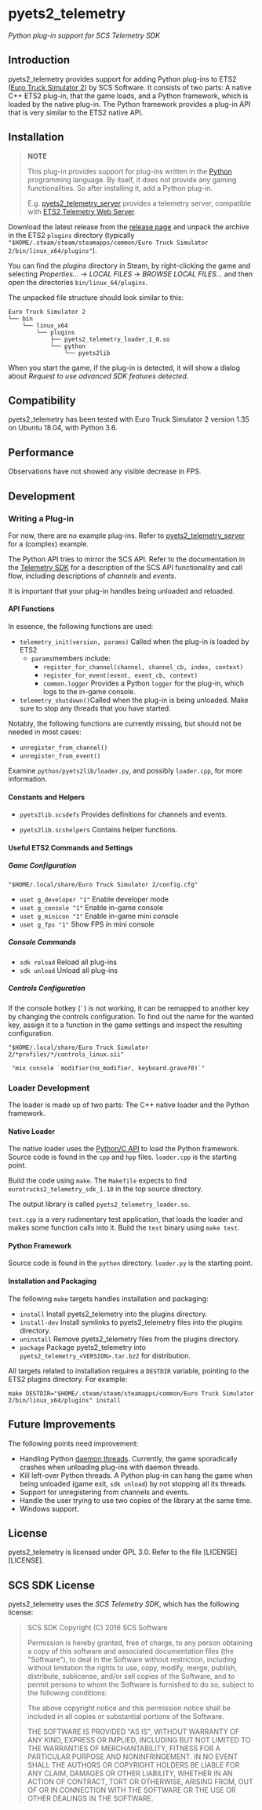 # pyets2_telemetry

*Python plug-in support for SCS Telemetry SDK*

## Introduction

pyets2_telemetry provides support for adding Python plug-ins to ETS2 ([Euro Truck Simulator 2](https://eurotrucksimulator2.com/)) by SCS Software. It consists of two parts: A native C++ ETS2 plug-in, that the game loads, and a Python framework, which is loaded by the native plug-in. The Python framework provides a plug-in API that is very similar to the ETS2 native API.

## Installation

> **NOTE**
>
> This plug-in provides support for plug-ins written in the [Python](https://www.python.org/) programming language. By itself, it does not provide any gaming functionalities. So after installing it, add a Python plug-in.
>
> E.g. [pyets2_telemetry_server](https://github.com/thomasa88/pyets2_telemetry_server) provides a telemetry server, compatible with [ETS2 Telemetry Web Server](https://github.com/Funbit/ets2-telemetry-server).

Download the latest release from the [release page](https://github.com/thomasa88/pyets2_telemetry/releases) and unpack the archive in the ETS2 `plugins` directory (typically `"$HOME/.steam/steam/steamapps/common/Euro Truck Simulator 2/bin/linux_x64/plugins"`).

You can find the *plugins* directory in Steam, by right-clicking the game and selecting *Properties...* -> *LOCAL FILES* -> *BROWSE LOCAL FILES...* and then open the directories `bin/linux_64/plugins`. 

The unpacked file structure should look similar to this:

```
Euro Truck Simulator 2
└── bin
    └── linux_x64
        └── plugins
            ├── pyets2_telemetry_loader_1_0.so
            └── python
                └── pyets2lib
```

When you start the game, if the plug-in is detected, it will show a dialog about *Request to use advanced SDK features detected.*

## Compatibility

pyets2_telemetry has been tested with Euro Truck Simulator 2 version 1.35 on Ubuntu 18.04, with Python 3.6.

## Performance

Observations have not showed any visible decrease in FPS.

## Development

### Writing a Plug-in

For now, there are no example plug-ins. Refer to [pyets2_telemetry_server](https://github.com/thomasa88/pyets2_telemetry_server) for a (complex) example.

The Python API tries to mirror the SCS API. Refer to the documentation in the [Telemetry SDK](https://modding.scssoft.com/wiki/Documentation/Engine/SDK/Telemetry) for a description of the SCS API functionality and call flow, including descriptions of *channels* and *events*.

It is important that your plug-in handles being unloaded and reloaded.

#### API Functions

In essence, the following functions are used:

* `telemetry_init(version, params)` Called when the plug-in is loaded by ETS2
  * `params`members include:
    * `register_for_channel(channel, channel_cb, index, context)`
    * `register_for_event(event, event_cb, context)`
    * `common.logger` Provides a Python `logger` for the plug-in, which logs to the in-game console.
* `telemetry_shutdown()`Called when the plug-in is being unloaded. Make sure to stop any threads that you have started.

Notably, the following functions are currently missing, but should not be needed in most cases:

* `unregister_from_channel()`
* `unregister_from_event()`

Examine `python/pyets2lib/loader.py`, and possibly `loader.cpp`, for more information.

#### Constants and Helpers

* `pyets2lib.scsdefs` Provides definitions for channels and events.

* `pyets2lib.scshelpers` Contains helper functions.

#### Useful ETS2 Commands and Settings

##### Game Configuration

`"$HOME/.local/share/Euro Truck Simulator 2/config.cfg"`

* `uset g_developer "1"` Enable developer mode
* `uset g_console "1"` Enable in-game console
* `uset g_minicon "1"` Enable in-game mini console
* `uset g_fps "1"` Show FPS in mini console

##### Console Commands

* `sdk reload` Reload all plug-ins
* `sdk unload` Unload all plug-ins

##### Controls Configuration

If the console hotkey (`` ` ``) is not working, it can be remapped to another key by changing the controls configuration. To find out the name for the wanted key, assign it to a function in the game settings and inspect the resulting configuration.

`"$HOME/.local/share/Euro Truck Simulator 2/*profiles/*/controls_linux.sii"`

```
 "mix console `modifier(no_modifier, keyboard.grave?0)`"
```
### Loader Development

The loader is made up of two parts: The C++ native loader and the Python framework.

#### Native Loader

The native loader uses the [Python/C API](https://docs.python.org/3/c-api/) to load the Python framework. Source code is found in the `cpp` and `hpp` files. `loader.cpp` is the starting point.

Build the code using `make`. The `Makefile` expects to find `eurotrucks2_telemetry_sdk_1.10` in the top source directory.

The output library is called `pyets2_telemetry_loader.so`.

`test.cpp` is a very rudimentary test application, that loads the loader and makes some function calls into it. Build the `test` binary using `make test`.

#### Python Framework

Source code is found in the `python` directory. `loader.py` is the starting point.

#### Installation and Packaging

The following `make` targets handles installation and packaging:

* `install` Install pyets2_telemetry into the plugins directory.
* `install-dev` Install symlinks to pyets2_telemetry files into the plugins directory.
* `uninstall` Remove pyets2_telemetry files from the plugins directory.
* `package` Package pyets2_telemetry into `pyets2_telemetry_<VERSION>.tar.bz2` for distribution.

 All targets related to installation requires a `DESTDIR` variable, pointing to the ETS2 plugins directory. For example:

 ```
make DESTDIR="$HOME/.steam/steam/steamapps/common/Euro Truck Simulator 2/bin/linux_x64/plugins" install
 ```


## Future Improvements

The following points need improvement:

* Handling Python [daemon threads](https://docs.python.org/3/library/threading.html). Currently, the game sporadically crashes when unloading plug-ins with daemon threads.
* Kill left-over Python threads. A Python plug-in can hang the game when being unloaded (game exit, `sdk unload`) by not stopping all its threads.
* Support for unregistering from channels and events.
* Handle the user trying to use two copies of the library at the same time.
* Windows support.

## License

pyets2_telemetry is licensed under GPL 3.0. Refer to the file [LICENSE][LICENSE].

## SCS SDK License

pyets2_telemetry uses the *SCS Telemetry SDK*, which has the following license:

> SCS SDK
> Copyright (C) 2016 SCS Software
>
> Permission is hereby granted, free of charge, to any person obtaining a copy
> of this software and associated documentation files (the "Software"), to deal
> in the Software without restriction, including without limitation the rights
> to use, copy, modify, merge, publish, distribute, sublicense, and/or sell
> copies of the Software, and to permit persons to whom the Software is
> furnished to do so, subject to the following conditions:
>
> The above copyright notice and this permission notice shall be included in all
> copies or substantial portions of the Software.
>
> THE SOFTWARE IS PROVIDED "AS IS", WITHOUT WARRANTY OF ANY KIND, EXPRESS OR
> IMPLIED, INCLUDING BUT NOT LIMITED TO THE WARRANTIES OF MERCHANTABILITY,
> FITNESS FOR A PARTICULAR PURPOSE AND NONINFRINGEMENT. IN NO EVENT SHALL THE
> AUTHORS OR COPYRIGHT HOLDERS BE LIABLE FOR ANY CLAIM, DAMAGES OR OTHER
> LIABILITY, WHETHER IN AN ACTION OF CONTRACT, TORT OR OTHERWISE, ARISING FROM,
> OUT OF OR IN CONNECTION WITH THE SOFTWARE OR THE USE OR OTHER DEALINGS IN THE
> SOFTWARE.